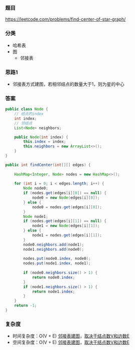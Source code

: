 ### 题目
https://leetcode.com/problems/find-center-of-star-graph/

### 分类
* 哈希表
* 图
    * 邻接表

### 思路1
* 邻接表方式建图，若相邻结点的数量大于1，则为星的中心

### 答案
```java
public class Node {
    // 结点的index
    int index;
    // 邻结点
    List<Node> neighbors;

    public Node(int index) {
        this.index = index;
        this.neighbors = new ArrayList<>();
    }
}

public int findCenter(int[][] edges) {
    
    HashMap<Integer, Node> nodes = new HashMap<>();
    
    for (int i = 0; i < edges.length; i++) {
        Node node0;
        if (nodes.get(edges[i][0]) == null) {
            node0 = new Node(edges[i][0]);
        } else {
            node0 = nodes.get(edges[i][0]);
        }
        Node node1;
        if (nodes.get(edges[i][1]) == null) {
            node1 = new Node(edges[i][1]);
        } else {
            node1 = nodes.get(edges[i][1]);
        }
        node0.neighbors.add(node1);
        node1.neighbors.add(node0);
        
        nodes.put(node0.index, node0);
        nodes.put(node1.index, node1);
        
        if (node0.neighbors.size() > 1) {
            return node0.index;
        }
        if (node1.neighbors.size() > 1) {
            return node1.index;
        }
    }
    return -1;
}
```

### 复杂度
* 时间复杂度：O(V + E) [邻接表建图](https://github.com/HolmesJJ/CS2040S-Data-Structures-and-Algorithms/wiki/Graph-Introduction)，[取决于结点数V和边数E](https://github.com/HolmesJJ/CS2040S-Data-Structures-and-Algorithms/wiki/Breadth-First-Search(BFS)-and-Depth-First-Search(DFS))
* 空间复杂度：O(V + E) [邻接表建图](https://github.com/HolmesJJ/CS2040S-Data-Structures-and-Algorithms/wiki/Graph-Introduction)，[取决于结点数V和边数E](https://github.com/HolmesJJ/CS2040S-Data-Structures-and-Algorithms/wiki/Breadth-First-Search(BFS)-and-Depth-First-Search(DFS))
